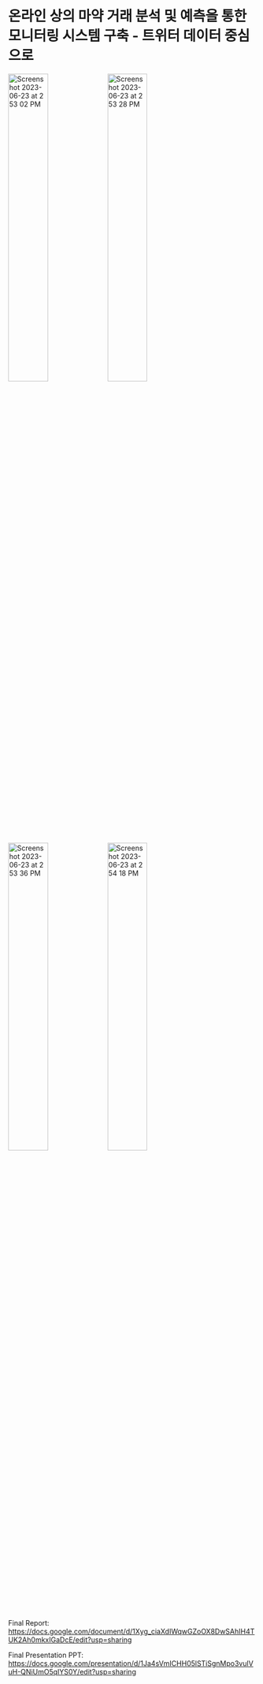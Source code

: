# 온라인 상의 마약 거래 분석 및 예측을 통한 모니터링 시스템 구축 - 트위터 데이터 중심으로

<img width="40%" alt="Screenshot 2023-06-23 at 2 53 02 PM" src="https://github.com/pastel-blue/2023_dscap/assets/88418078/1a52014f-6995-4631-8182-9839bdb9a0d8"><img width="40%" alt="Screenshot 2023-06-23 at 2 53 28 PM" src="https://github.com/pastel-blue/2023_dscap/assets/88418078/ac24dde5-5367-4d6e-9048-fae66458d4a4">
<img width="40%" alt="Screenshot 2023-06-23 at 2 53 36 PM" src="https://github.com/pastel-blue/2023_dscap/assets/88418078/d32051dc-505f-459c-bd97-554ed72f95e0"><img width="40%" alt="Screenshot 2023-06-23 at 2 54 18 PM" src="https://github.com/pastel-blue/2023_dscap/assets/88418078/5a7bd7cf-ad0c-4d51-ac56-cf144c2f7104">


Final Report:
https://docs.google.com/document/d/1Xyg_ciaXdIWqwGZoOX8DwSAhIH4TUK2Ah0mkxIGaDcE/edit?usp=sharing

Final Presentation PPT:
https://docs.google.com/presentation/d/1Ja4sVmICHH05lSTiSgnMpo3vulVuH-QNiUmO5qIYS0Y/edit?usp=sharing
